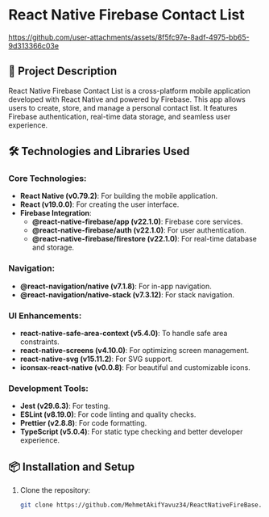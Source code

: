 # React Native Firebase Contact List


https://github.com/user-attachments/assets/8f5fc97e-8adf-4975-bb65-9d313366c03e




## 📖 Project Description

React Native Firebase Contact List is a cross-platform mobile application developed with React Native and powered by Firebase. This app allows users to create, store, and manage a personal contact list. It features Firebase authentication, real-time data storage, and seamless user experience.

## 🛠️ Technologies and Libraries Used

### Core Technologies:
- **React Native (v0.79.2)**: For building the mobile application.
- **React (v19.0.0)**: For creating the user interface.
- **Firebase Integration**:
  - **@react-native-firebase/app (v22.1.0)**: Firebase core services.
  - **@react-native-firebase/auth (v22.1.0)**: For user authentication.
  - **@react-native-firebase/firestore (v22.1.0)**: For real-time database and storage.

### Navigation:
- **@react-navigation/native (v7.1.8)**: For in-app navigation.
- **@react-navigation/native-stack (v7.3.12)**: For stack navigation.

### UI Enhancements:
- **react-native-safe-area-context (v5.4.0)**: To handle safe area constraints.
- **react-native-screens (v4.10.0)**: For optimizing screen management.
- **react-native-svg (v15.11.2)**: For SVG support.
- **iconsax-react-native (v0.0.8)**: For beautiful and customizable icons.

### Development Tools:
- **Jest (v29.6.3)**: For testing.
- **ESLint (v8.19.0)**: For code linting and quality checks.
- **Prettier (v2.8.8)**: For code formatting.
- **TypeScript (v5.0.4)**: For static type checking and better developer experience.

## 📦 Installation and Setup

1. Clone the repository:
   ```bash
   git clone https://github.com/MehmetAkifYavuz34/ReactNativeFireBase.git





